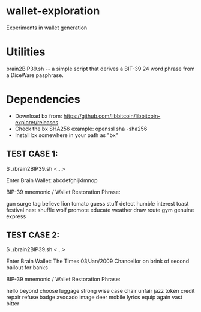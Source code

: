 # wallet-exploration
Experiments in wallet generation


Utilities
===================

brain2BIP39.sh -- a simple script that derives a BIT-39 24 word phrase from a DiceWare pasphrase.

Dependencies
===================

- Download bx from: https://github.com/libbitcoin/libbitcoin-explorer/releases
- Check the bx SHA256 example: openssl sha -sha256 <file>
- Install bx somewhere in your path as "bx"

TEST CASE 1:
---


$ ./brain2BIP39.sh 
<...>

Enter Brain Wallet: abcdefghijklmnop

BIP-39 mnemonic / Wallet Restoration Phrase: 

gun surge tag believe lion tomato guess stuff detect humble interest toast festival nest shuffle wolf promote educate weather draw route gym genuine express

TEST CASE 2:
---

$ ./brain2BIP39.sh 
<...>

Enter Brain Wallet: The Times 03/Jan/2009 Chancellor on brink of second bailout for banks

BIP-39 mnemonic / Wallet Restoration Phrase: 

hello beyond choose luggage strong wise case chair unfair jazz token credit repair refuse badge avocado image deer mobile lyrics equip again vast bitter
